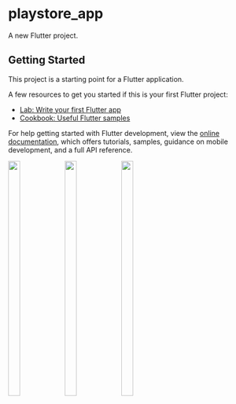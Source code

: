 # playstore_app

A new Flutter project.

## Getting Started

This project is a starting point for a Flutter application.

A few resources to get you started if this is your first Flutter project:

- [Lab: Write your first Flutter app](https://docs.flutter.dev/get-started/codelab)
- [Cookbook: Useful Flutter samples](https://docs.flutter.dev/cookbook)

For help getting started with Flutter development, view the
[online documentation](https://docs.flutter.dev/), which offers tutorials,
samples, guidance on mobile development, and a full API reference.

<p float="center">


  <img src="https://user-images.githubusercontent.com/121655112/232498798-1d716eab-876d-44b1-ab69-63afb5448dc0.png" width=22% height=35%>
  <img src="https://user-images.githubusercontent.com/121655112/232301103-28f0edc3-3424-4ea0-920f-aa6ee6da7051.png" width=22% height=35%>
  <img src="https://user-images.githubusercontent.com/121655112/232301138-6e18a832-a938-4b93-9b5a-9bee53449d5f.png" width=22% height=35%>


  </p>
